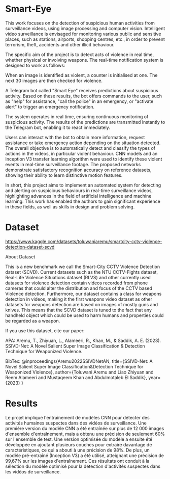 # Smart-Eye
This work focuses on the detection of suspicious human activities from surveillance videos, using image processing and computer vision. Intelligent video surveillance is envisaged for monitoring various public and sensitive places, such as stations, airports, shopping centres, etc., in order to prevent terrorism, theft, accidents and other illicit behaviour.

The specific aim of the project is to detect acts of violence in real time, whether physical or involving weapons. The real-time notification system is designed to work as follows:

When an image is identified as violent, a counter is initialised at one. The next 30 images are then checked for violence.

A Telegram bot called "Smart Eye" receives predictions about suspicious activity. Based on these results, the bot offers commands to the user, such as "help" for assistance, "call the police" in an emergency, or "activate alert" to trigger an emergency notification.

The system operates in real time, ensuring continuous monitoring of suspicious activity. The results of the predictions are transmitted instantly to the Telegram bot, enabling it to react immediately.

Users can interact with the bot to obtain more information, request assistance or take emergency action depending on the situation detected.
The overall objective is to automatically detect and classify the types of actions in the videos, in particular violent behaviour. CNN models and an Inception V3 transfer learning algorithm were used to identify these violent events in real-time surveillance footage. The proposed networks demonstrate satisfactory recognition accuracy on reference datasets, showing their ability to learn distinctive motion features.

In short, this project aims to implement an automated system for detecting and alerting on suspicious behaviours in real-time surveillance videos, highlighting advances in the field of artificial intelligence and machine learning. This work has enabled the authors to gain significant experience in these fields, as well as skills in design and problem solving.
# Dataset
https://www.kaggle.com/datasets/toluwaniaremu/smartcity-cctv-violence-detection-dataset-scvd

About Dataset

This is a new benchmark we call the Smart-City CCTV Violence Detection dataset (SCVD). Current datasets such as the NTU CCTV-Fights dataset, Real-Life Violence Situations dataset (RLVS) and other currently used datasets for violence detection contain videos recorded from phone cameras that could alter the distribution and focus of the CCTV based Violence detection. Furthermore, our dataset contains a class for weapons detection in videos, making it the first weapons video dataset as other datasets for weapons detection are based on images of mostly guns and knives. This means that the SCVD dataset is tuned to the fact that any handheld object which could be used to harm humans and properties could be regarded as a weapon.

If you use this dataset, cite our paper:

APA: Aremu, T., Zhiyuan, L., Alameeri, R., Khan, M., & Saddik, A. E. (2023). SSIVD-Net: A Novel Salient Super Image Classification & Detection Technique for Weaponized Violence.

BibTex: @inproceedings{Aremu2022SSIVDNetAN,
title={SSIVD-Net: A Novel Salient Super Image Classification\&Detection Technique for Weaponized Violence},
author={Toluwani Aremu and Liao Zhiyuan and Reem Alameeri and Mustaqeem Khan and Abdulmotaleb El Saddik},
year={2023}
}
# Results
Le projet implique l'entraînement de modèles CNN pour détecter des activités humaines suspectes dans des vidéos de surveillance. Une première version du modèle CNN a été entraînée sur plus de 12 000 images d'ensemble d'entraînement, mais a obtenu une précision de seulement 60% sur l'ensemble de test. Une version optimisée du modèle a ensuite été développée en ajoutant plusieurs couches pour extraire davantage de caractéristiques, ce qui a abouti à une précision de 98%. De plus, un modèle pré-entraîné (Inception V3) a été utilisé, atteignant une précision de 99,67% sur les images d'entraînement. Ces résultats ont conduit à la sélection du modèle optimisé pour la détection d'activités suspectes dans les vidéos de surveillance.
